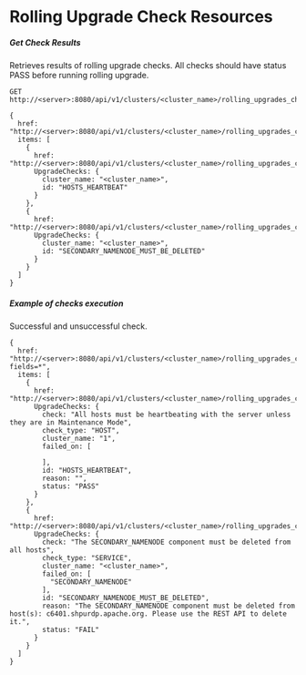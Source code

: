 <!---
Licensed to the Apache Software Foundation (ASF) under one or more
contributor license agreements. See the NOTICE file distributed with
this work for additional information regarding copyright ownership.
The ASF licenses this file to You under the Apache License, Version 2.0
(the "License"); you may not use this file except in compliance with
the License. You may obtain a copy of the License at

http://www.apache.org/licenses/LICENSE-2.0

Unless required by applicable law or agreed to in writing, software
distributed under the License is distributed on an "AS IS" BASIS,
WITHOUT WARRANTIES OR CONDITIONS OF ANY KIND, either express or implied.
See the License for the specific language governing permissions and
limitations under the License.
-->

# Rolling Upgrade Check Resources

##### Get Check Results
Retrieves results of rolling upgrade checks. All checks should have status PASS before running rolling upgrade.

    GET http://<server>:8080/api/v1/clusters/<cluster_name>/rolling_upgrades_check/
    
    {
      href: "http://<server>:8080/api/v1/clusters/<cluster_name>/rolling_upgrades_check/",
      items: [
        {
          href: "http://<server>:8080/api/v1/clusters/<cluster_name>/rolling_upgrades_check/HOSTS_HEARTBEAT",
          UpgradeChecks: {
            cluster_name: "<cluster_name>",
            id: "HOSTS_HEARTBEAT"
          }
        },
        {
          href: "http://<server>:8080/api/v1/clusters/<cluster_name>/rolling_upgrades_check/SECONDARY_NAMENODE_MUST_BE_DELETED",
          UpgradeChecks: {
            cluster_name: "<cluster_name>",
            id: "SECONDARY_NAMENODE_MUST_BE_DELETED"
          }
        }
      ]
    }

##### Example of checks execution
Successful and unsuccessful check.

    {
      href: "http://<server>:8080/api/v1/clusters/<cluster_name>/rolling_upgrades_check/?fields=*",
      items: [
        {
          href: "http://<server>:8080/api/v1/clusters/<cluster_name>/rolling_upgrades_check/HOSTS_HEARTBEAT",
          UpgradeChecks: {
            check: "All hosts must be heartbeating with the server unless they are in Maintenance Mode",
            check_type: "HOST",
            cluster_name: "1",
            failed_on: [
              
            ],
            id: "HOSTS_HEARTBEAT",
            reason: "",
            status: "PASS"
          }
        },
        {
          href: "http://<server>:8080/api/v1/clusters/<cluster_name>/rolling_upgrades_check/SECONDARY_NAMENODE_MUST_BE_DELETED",
          UpgradeChecks: {
            check: "The SECONDARY_NAMENODE component must be deleted from all hosts",
            check_type: "SERVICE",
            cluster_name: "<cluster_name>",
            failed_on: [
              "SECONDARY_NAMENODE"
            ],
            id: "SECONDARY_NAMENODE_MUST_BE_DELETED",
            reason: "The SECONDARY_NAMENODE component must be deleted from host(s): c6401.shpurdp.apache.org. Please use the REST API to delete it.",
            status: "FAIL"
          }
        }
      ]
    }
